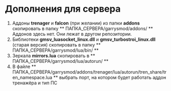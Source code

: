 # Дополнения для сервера

1. Аддоны **trenager** и **falcon** (при желании) из папки **addons** скопировать в папку ** ПАПКА_СЕРВЕРА/garrysmod/addons/ **
Аддонов здесь нет. Они лежат в другом репозитории.
2. Библиотеки **gmsv_luasocket_linux.dll** и **gmsv_turbostroi_linux.dll**
   (старая версия) скопировать в папку ** ПАПКА_СЕРВЕРА/garrysmod/lua/bin/ **
3. Зеркала **mirrors.lua** скопировать в ** ПАПКА_СЕРВЕРА/garrysmod/lua/autorun/ **
4. В файле  ** ПАПКА_СЕРВЕРА/garrysmod/addons/trenager/lua/autorun/tren_share/tren_namespace.lua ** выбрать порт, на котором будет работать аддон тренажёра и тип ПС
